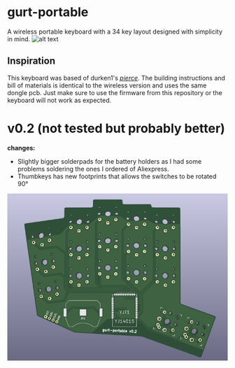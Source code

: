 # gurt-portable
A wireless portable keyboard with a 34 key layout designed with simplicity in mind. 
![alt text](pictures/PXL_20220713_122904998.MP.jpg)
## Inspiration
This keyboard was based of durken1's *[pierce](https://github.com/durken1/pierce)*. The building instructions and bill of materials is identical to the wireless version and uses the same dongle pcb. Just make sure to use the firmware from this repository or the keyboard will not work as expected. 



# v0.2 (not tested but probably better)
**changes:**
<ul>
  <li>Slightly bigger solderpads for the battery holders as I had some problems soldering the ones I ordered of Aliexpress.</li>
  <li>Thumbkeys has new footprints that allows the switches to be rotated 90°</li>
</ul>

![alt text](pictures/v0.2.png)
